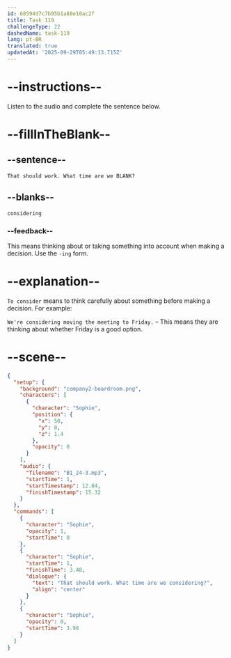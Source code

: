 ```yaml
---
id: 68594d7c7b95b1a88e10ac2f
title: Task 119
challengeType: 22
dashedName: task-119
lang: pt-BR
translated: true
updatedAt: '2025-09-29T05:49:13.715Z'
---
```


<!-- (Audio) Sophie: That should work. What time are we considering? -->

# --instructions--

Listen to the audio and complete the sentence below.

# --fillInTheBlank--

## --sentence--

`That should work. What time are we BLANK?`

## --blanks--

`considering`

### --feedback--

This means thinking about or taking something into account when making a decision. Use the `-ing` form.

# --explanation--

`To consider` means to think carefully about something before making a decision. For example:

`We're considering moving the meeting to Friday.` – This means they are thinking about whether Friday is a good option.

# --scene--

```json
{
  "setup": {
    "background": "company2-boardroom.png",
    "characters": [
      {
        "character": "Sophie",
        "position": {
          "x": 50,
          "y": 0,
          "z": 1.4
        },
        "opacity": 0
      }
    ],
    "audio": {
      "filename": "B1_24-3.mp3",
      "startTime": 1,
      "startTimestamp": 12.84,
      "finishTimestamp": 15.32
    }
  },
  "commands": [
    {
      "character": "Sophie",
      "opacity": 1,
      "startTime": 0
    },
    {
      "character": "Sophie",
      "startTime": 1,
      "finishTime": 3.48,
      "dialogue": {
        "text": "That should work. What time are we considering?",
        "align": "center"
      }
    },
    {
      "character": "Sophie",
      "opacity": 0,
      "startTime": 3.98
    }
  ]
}
```
